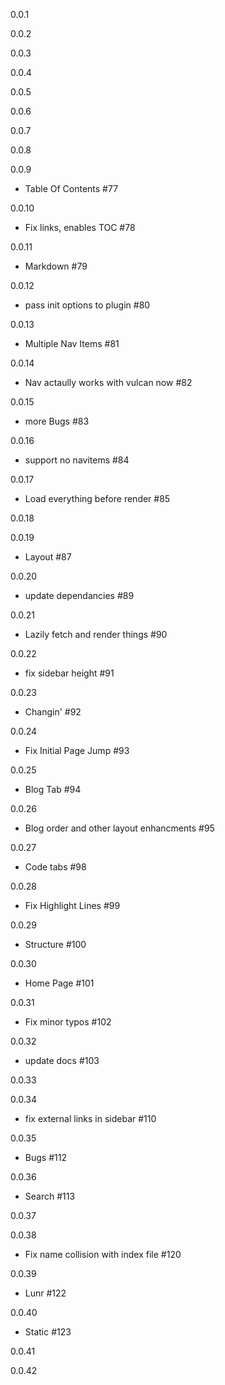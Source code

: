
 0.0.1



 0.0.2



 0.0.3



 0.0.4



 0.0.5



 0.0.6



 0.0.7



 0.0.8



 0.0.9

- Table Of Contents #77

 0.0.10

- Fix links, enables TOC #78

 0.0.11

- Markdown #79

 0.0.12

- pass init options to plugin #80

 0.0.13

- Multiple Nav Items #81

 0.0.14

- Nav actaully works with vulcan now #82

 0.0.15

- more Bugs #83

 0.0.16

- support no navitems #84

 0.0.17

- Load everything before render #85

 0.0.18



 0.0.19

- Layout #87

 0.0.20

- update dependancies #89

 0.0.21

- Lazily fetch and render things #90

 0.0.22

- fix sidebar height #91

 0.0.23

- Changin' #92

 0.0.24

- Fix Initial Page Jump #93

 0.0.25

- Blog Tab #94

 0.0.26

- Blog order and other layout enhancments #95

 0.0.27

- Code tabs #98

 0.0.28

- Fix Highlight Lines #99

 0.0.29

- Structure #100

 0.0.30

- Home Page #101

 0.0.31

- Fix minor typos #102

 0.0.32

- update docs #103

 0.0.33



 0.0.34

- fix external links in sidebar #110

 0.0.35

- Bugs #112

 0.0.36

- Search #113

 0.0.37



 0.0.38

- Fix name collision with index file #120

 0.0.39

- Lunr #122

 0.0.40

- Static #123

 0.0.41



 0.0.42


